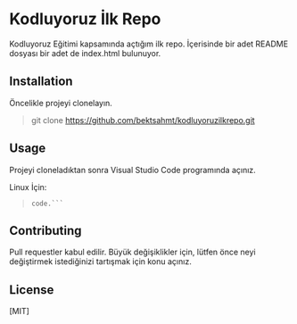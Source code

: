 # Kodluyoruz İlk Repo
Kodluyoruz Eğitimi kapsamında açtığım ilk repo. İçerisinde bir adet README dosyası bir adet de index.html bulunuyor.

## Installation
Öncelikle projeyi clonelayın.
> git clone https://github.com/bektsahmt/kodluyoruzilkrepo.git

## Usage
Projeyi cloneladıktan sonra Visual Studio Code programında açınız.

Linux İçin: 
> ```cd kodluyoruzilkrepo 
> code.```

## Contributing
Pull requestler kabul edilir. Büyük değişiklikler için, lütfen önce neyi değiştirmek istediğinizi tartışmak için konu açınız.

## License 
[MIT]
